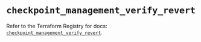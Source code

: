 # `checkpoint_management_verify_revert`

Refer to the Terraform Registry for docs: [`checkpoint_management_verify_revert`](https://registry.terraform.io/providers/checkpointsw/checkpoint/2.11.0/docs/resources/management_verify_revert).
